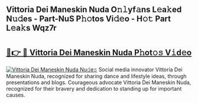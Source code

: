## Vittoria Dei Maneskin Nuda O𝚗𝚕yf𝚊ns L𝚎a𝚔ed N𝚞𝚍es - Part-NuS P𝚑𝚘tos Vi𝚍𝚎o - H𝚘𝚝 Part L𝚎a𝚔s Wqz7r

# <h2><a href="http://kf2cm4g.oniu.top/?m=Vittoria+Dei+Maneskin+Nuda">🔗👉 🔴 Vittoria Dei Maneskin Nuda P𝚑ot𝚘𝚜 V𝚒d𝚎o</a></h2>

[![Vittoria Dei Maneskin Nuda Nu𝚍e𝚜](https://i.imgur.com/0qMVB7G.gif)](http://kf2cm4g.oniu.top/?m=Vittoria+Dei+Maneskin+Nuda)
Social media innovator Vittoria Dei Maneskin Nuda, recognized for sharing dance and lifestyle ideas, through presentations and blogs. Courageous advocate Vittoria Dei Maneskin Nuda, recognized for their bravery and dedication to standing up for important causes.  
